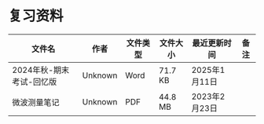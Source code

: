 # 复习资料

文件名|作者|文件类型|文件大小|最近更新时间|备注
---|---|---|---|---|---
2024年秋-期末考试-回忆版|Unknown|Word|71.7 KB|2025年1月11日
微波测量笔记|Unknown|PDF|44.8 MB|2023年2月23日|
